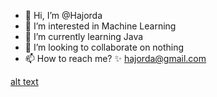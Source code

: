 - 👋 Hi, I’m @Hajorda
- 👀 I’m interested in Machine Learning
- 🌱 I’m currently learning Java
- 💞️ I’m looking to collaborate on nothing
- 📫 How to reach me? ✨ hajorda@gmail.com

[alt text](https://svgshare.com/i/pEu.svg)
